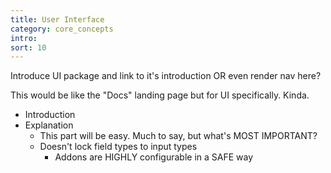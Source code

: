 ```yaml
---
title: User Interface
category: core_concepts
intro: 
sort: 10
---
```


Introduce UI package and link to it's introduction OR even render nav here?

This would be like the "Docs" landing page but for UI specifically. Kinda.

- Introduction
- Explanation
    - This part will be easy. Much to say, but what's MOST IMPORTANT?
    - Doesn't lock field types to input types
        - Addons are HIGHLY configurable in a SAFE way
